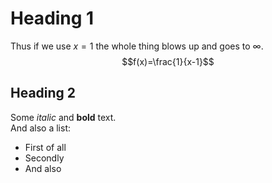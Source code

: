 # Heading 1
Thus if we use $x=1$ the whole thing blows up and goes to $\infty$. 
$$f(x)=\frac{1}{x-1}$$

## Heading 2
Some *italic* and **bold** text.  
And also a list:   

* First of all 
* Secondly 
* And also 